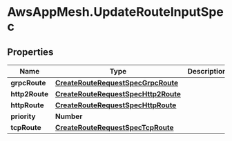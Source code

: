 # AwsAppMesh.UpdateRouteInputSpec

## Properties

Name | Type | Description | Notes
------------ | ------------- | ------------- | -------------
**grpcRoute** | [**CreateRouteRequestSpecGrpcRoute**](CreateRouteRequestSpecGrpcRoute.md) |  | [optional] 
**http2Route** | [**CreateRouteRequestSpecHttp2Route**](CreateRouteRequestSpecHttp2Route.md) |  | [optional] 
**httpRoute** | [**CreateRouteRequestSpecHttpRoute**](CreateRouteRequestSpecHttpRoute.md) |  | [optional] 
**priority** | **Number** |  | [optional] 
**tcpRoute** | [**CreateRouteRequestSpecTcpRoute**](CreateRouteRequestSpecTcpRoute.md) |  | [optional] 


